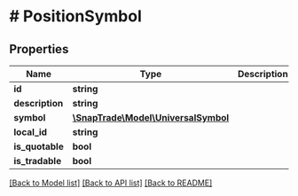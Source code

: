 # # PositionSymbol

## Properties

Name | Type | Description | Notes
------------ | ------------- | ------------- | -------------
**id** | **string** |  | [optional]
**description** | **string** |  | [optional]
**symbol** | [**\SnapTrade\Model\UniversalSymbol**](UniversalSymbol.md) |  | [optional]
**local_id** | **string** |  | [optional]
**is_quotable** | **bool** |  | [optional]
**is_tradable** | **bool** |  | [optional]

[[Back to Model list]](../../README.md#models) [[Back to API list]](../../README.md#endpoints) [[Back to README]](../../README.md)
